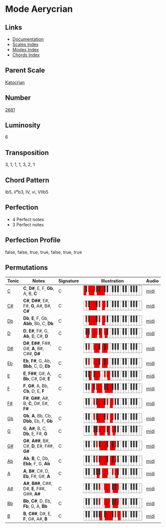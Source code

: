 # Mode Aerycrian

## Links

- [Documentation](README.md)
- [Scales Index](Scales.md)
- [Modes Index](Modes.md)
- [Chords Index](Chords.md)

## Parent Scale

[Katocrian](ScaleKatocrian.md)

## Number

[2681](https://ianring.com/musictheory/scales/2681)

## Luminosity

6

## Transposition

3, 1, 1, 1, 3, 2, 1

## Chord Pattern

Ib5, ii⁰b3, IV, vi, VIIb5

## Perfection

- 4 Perfect notes
- 3 Perfect notes

## Perfection Profile

false, false, true, true, false, true, true

## Permutations

| Tonic | Notes | Signature | Illustration | Audio |
|-------|-------|-----------|--------------|-------|
| [C](ModeCNaturalAerycrian.md) | **C**, **D#**, E, F, **Gb**, A, B, **C** | C | ![CNaturalAerycrian](ModeCNaturalAerycrian.png) | [midi](https://github.com/edipermadi/music/blob/main/docs/ModeCNaturalAerycrian.mid?raw=true) |
| [C#](ModeCSharpAerycrian.md) | **C#**, **D##**, E#, F#, **G**, A#, B#, **C#** | C | ![CSharpAerycrian](ModeCSharpAerycrian.png) | [midi](https://github.com/edipermadi/music/blob/main/docs/ModeCSharpAerycrian.mid?raw=true) |
| [Db](ModeDFlatAerycrian.md) | **Db**, **E**, F, Gb, **Abb**, Bb, C, **Db** | C | ![DFlatAerycrian](ModeDFlatAerycrian.png) | [midi](https://github.com/edipermadi/music/blob/main/docs/ModeDFlatAerycrian.mid?raw=true) |
| [D](ModeDNaturalAerycrian.md) | **D**, **E#**, F#, G, **Ab**, B, C#, **D** | C | ![DNaturalAerycrian](ModeDNaturalAerycrian.png) | [midi](https://github.com/edipermadi/music/blob/main/docs/ModeDNaturalAerycrian.mid?raw=true) |
| [D#](ModeDSharpAerycrian.md) | **D#**, **E##**, F##, G#, **A**, B#, C##, **D#** | C | ![DSharpAerycrian](ModeDSharpAerycrian.png) | [midi](https://github.com/edipermadi/music/blob/main/docs/ModeDSharpAerycrian.mid?raw=true) |
| [Eb](ModeEFlatAerycrian.md) | **Eb**, **F#**, G, Ab, **Bbb**, C, D, **Eb** | C | ![EFlatAerycrian](ModeEFlatAerycrian.png) | [midi](https://github.com/edipermadi/music/blob/main/docs/ModeEFlatAerycrian.mid?raw=true) |
| [E](ModeENaturalAerycrian.md) | **E**, **F##**, G#, A, **Bb**, C#, D#, **E** | C | ![ENaturalAerycrian](ModeENaturalAerycrian.png) | [midi](https://github.com/edipermadi/music/blob/main/docs/ModeENaturalAerycrian.mid?raw=true) |
| [F](ModeFNaturalAerycrian.md) | **F**, **G#**, A, Bb, **Cb**, D, E, **F** | C | ![FNaturalAerycrian](ModeFNaturalAerycrian.png) | [midi](https://github.com/edipermadi/music/blob/main/docs/ModeFNaturalAerycrian.mid?raw=true) |
| [F#](ModeFSharpAerycrian.md) | **F#**, **G##**, A#, B, **C**, D#, E#, **F#** | C | ![FSharpAerycrian](ModeFSharpAerycrian.png) | [midi](https://github.com/edipermadi/music/blob/main/docs/ModeFSharpAerycrian.mid?raw=true) |
| [Gb](ModeGFlatAerycrian.md) | **Gb**, **A**, Bb, Cb, **Dbb**, Eb, F, **Gb** | C | ![GFlatAerycrian](ModeGFlatAerycrian.png) | [midi](https://github.com/edipermadi/music/blob/main/docs/ModeGFlatAerycrian.mid?raw=true) |
| [G](ModeGNaturalAerycrian.md) | **G**, **A#**, B, C, **Db**, E, F#, **G** | C | ![GNaturalAerycrian](ModeGNaturalAerycrian.png) | [midi](https://github.com/edipermadi/music/blob/main/docs/ModeGNaturalAerycrian.mid?raw=true) |
| [G#](ModeGSharpAerycrian.md) | **G#**, **A##**, B#, C#, **D**, E#, F##, **G#** | C | ![GSharpAerycrian](ModeGSharpAerycrian.png) | [midi](https://github.com/edipermadi/music/blob/main/docs/ModeGSharpAerycrian.mid?raw=true) |
| [Ab](ModeAFlatAerycrian.md) | **Ab**, **B**, C, Db, **Ebb**, F, G, **Ab** | C | ![AFlatAerycrian](ModeAFlatAerycrian.png) | [midi](https://github.com/edipermadi/music/blob/main/docs/ModeAFlatAerycrian.mid?raw=true) |
| [A](ModeANaturalAerycrian.md) | **A**, **B#**, C#, D, **Eb**, F#, G#, **A** | C | ![ANaturalAerycrian](ModeANaturalAerycrian.png) | [midi](https://github.com/edipermadi/music/blob/main/docs/ModeANaturalAerycrian.mid?raw=true) |
| [A#](ModeASharpAerycrian.md) | **A#**, **B##**, C##, D#, **E**, F##, G##, **A#** | C | ![ASharpAerycrian](ModeASharpAerycrian.png) | [midi](https://github.com/edipermadi/music/blob/main/docs/ModeASharpAerycrian.mid?raw=true) |
| [Bb](ModeBFlatAerycrian.md) | **Bb**, **C#**, D, Eb, **Fb**, G, A, **Bb** | C | ![BFlatAerycrian](ModeBFlatAerycrian.png) | [midi](https://github.com/edipermadi/music/blob/main/docs/ModeBFlatAerycrian.mid?raw=true) |
| [B](ModeBNaturalAerycrian.md) | **B**, **C##**, D#, E, **F**, G#, A#, **B** | C | ![BNaturalAerycrian](ModeBNaturalAerycrian.png) | [midi](https://github.com/edipermadi/music/blob/main/docs/ModeBNaturalAerycrian.mid?raw=true) |
